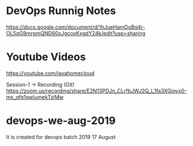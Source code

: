 # DevOps Runnig Notes
https://docs.google.com/document/d/1hJueHamDoBq4r-OL5qG9mrpmQND60xJgcoxKxgdY24k/edit?usp=sharing

# Youtube Videos
https://youtube.com/javahomecloud

Session-1 -> Recording (Git)
https://zoom.us/recording/share/E2N13PDJn_CLrfbJWJ2Q_l_1fa3XGioyx0-mx_qfe1qwIumekTziMw 


# devops-we-aug-2019
It is created for devops batch 2019 17 August
